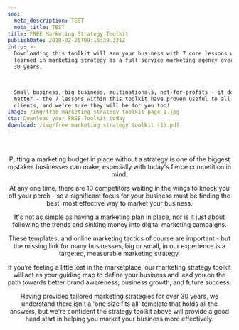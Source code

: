 ```yaml
---
seo:
  meta_description: TEST
  meta_title: TEST
title: FREE Marketing Strategy Toolkit
publishDate: 2018-02-25T09:16:39.321Z
intro: >-
  Downloading this toolkit will arm your business with 7 core lessons we have
  learned in marketing strategy as a full service marketing agency over the past
  30 years.



  Small business, big business, multinationals, not-for-profits - it doesn't
  matter - the 7 lessons within this toolkit have proven useful to all of our
  clients, and we're sure they will be for you too!
image: /img/free marketing strategy toolkit_page_1.jpg
cta: Download your FREE Toolkit today
download: /img/free marketing strategy toolkit (1).pdf
---
```

<br>

<Center>

<p>

Putting a marketing budget in place without a strategy is one of the biggest mistakes businesses can make, especially with today's fierce competition in mind. 

</p>

<p> 

At any one time, there are 10 competitors waiting in the wings to knock you off your perch - so a significant focus for your business must be finding the best, most effective way to market your business.

</p>

<p> 

It's not as simple as having a marketing plan in place, nor is it just about following the trends and sinking money into digital marketing campaigns.

</p>

<p> 

These templates, and online marketing tactics of course are important - but the missing link for many businesses, big or small, in our experience is a targeted, measurable marketing strategy.

</p>

<p> 

If you’re feeling a little lost in the marketplace, our marketing strategy toolkit will act as your guiding map to define your business and lead you on the path towards better brand awareness, business growth, and future success.

</p>

<p> 

Having provided tailored marketing strategies for over 30 years, we understand there isn't a 'one size fits all' template that holds all the answers, but we're confident the strategy toolkit above will provide a good head start in helping you market your business more effectively.

</p> 

<Center/>
